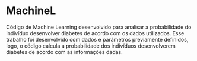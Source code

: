 # MachineL
Código de Machine Learning desenvolvido para analisar a probabilidade do indivíduo desenvolver diabetes de acordo com os dados utilizados.
Esse trabalho foi desenvolvido com dados e parâmetros previamente definidos, logo, o código calcula a probabilidade dos indivíduos desenvolverem diabetes de acordo com as informações dadas. 
